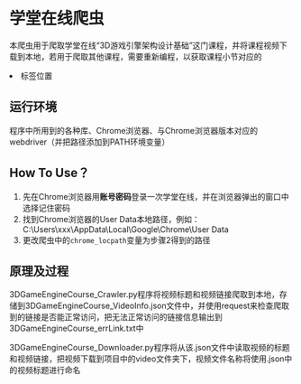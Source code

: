 # 学堂在线爬虫

本爬虫用于爬取学堂在线“3D游戏引擎架构设计基础”这门课程，并将课程视频下载到本地，若用于爬取其他课程，需要重新编程，以获取课程小节对应的<li>标签位置

## 运行环境

程序中所用到的各种库、Chrome浏览器、与Chrome浏览器版本对应的webdriver（并把路径添加到PATH环境变量）

## How To Use？

1. 先在Chrome浏览器用**账号密码**登录一次学堂在线，并在浏览器弹出的窗口中选择记住密码
2. 找到Chrome浏览器的User Data本地路径，例如：C:\Users\xxx\AppData\Local\Google\Chrome\User Data
3. 更改爬虫中的`chrome_locpath`变量为步骤2得到的路径

## 原理及过程

3DGameEngineCourse_Crawler.py程序将视频标题和视频链接爬取到本地，存储到3DGameEngineCourse_VideoInfo.json文件中，并使用request来检查爬取到的链接是否能正常访问，把无法正常访问的链接信息输出到3DGameEngineCourse_errLink.txt中

3DGameEngineCourse_Downloader.py程序将从该.json文件中读取视频的标题和视频链接，把视频下载到项目中的video文件夹下，视频文件名称将使用.json中的视频标题进行命名